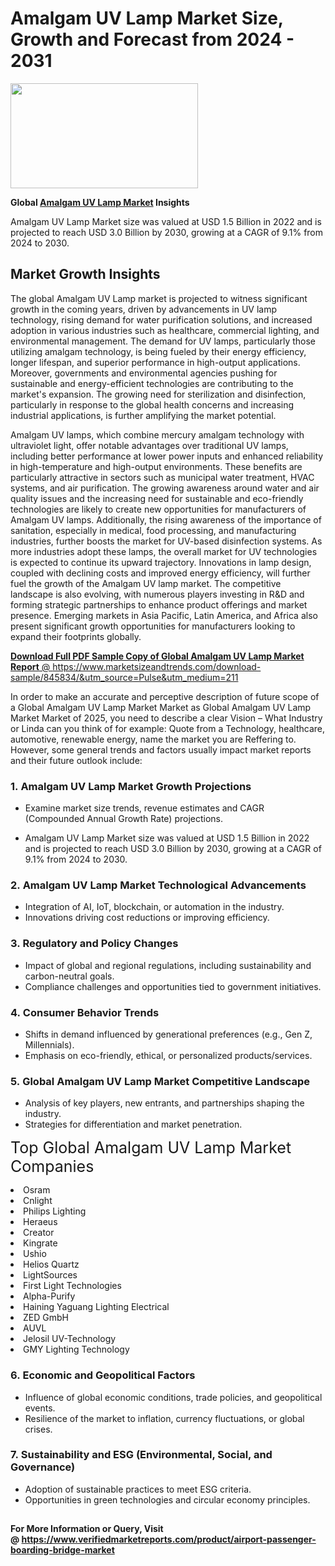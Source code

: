 <H1>Amalgam UV Lamp Market Size, Growth and Forecast from 2024 - 2031</H1><img class="aligncenter size-medium wp-image-584254" src="https://thirdeyenews.in/wp-content/uploads/2024/09/Global-Market-Research-300x168.jpeg" alt="" width="300" height="168" /><p><strong>Global&nbsp;<a href="https://www.marketsizeandtrends.com/download-sample/845834/&amp;utm_source=Pulse&amp;utm_medium=211">Amalgam UV Lamp Market</a> Insights</strong></p><p>Amalgam UV Lamp Market size was valued at USD 1.5 Billion in 2022 and is projected to reach USD 3.0 Billion by 2030, growing at a CAGR of 9.1% from 2024 to 2030.</p><p><h2>Market Growth Insights</h2> <p>The global Amalgam UV Lamp market is projected to witness significant growth in the coming years, driven by advancements in UV lamp technology, rising demand for water purification solutions, and increased adoption in various industries such as healthcare, commercial lighting, and environmental management. The demand for UV lamps, particularly those utilizing amalgam technology, is being fueled by their energy efficiency, longer lifespan, and superior performance in high-output applications. Moreover, governments and environmental agencies pushing for sustainable and energy-efficient technologies are contributing to the market's expansion. The growing need for sterilization and disinfection, particularly in response to the global health concerns and increasing industrial applications, is further amplifying the market potential.</p> <p><a href="#"></a></p> <p>Amalgam UV lamps, which combine mercury amalgam technology with ultraviolet light, offer notable advantages over traditional UV lamps, including better performance at lower power inputs and enhanced reliability in high-temperature and high-output environments. These benefits are particularly attractive in sectors such as municipal water treatment, HVAC systems, and air purification. The growing awareness around water and air quality issues and the increasing need for sustainable and eco-friendly technologies are likely to create new opportunities for manufacturers of Amalgam UV lamps. Additionally, the rising awareness of the importance of sanitation, especially in medical, food processing, and manufacturing industries, further boosts the market for UV-based disinfection systems. As more industries adopt these lamps, the overall market for UV technologies is expected to continue its upward trajectory. Innovations in lamp design, coupled with declining costs and improved energy efficiency, will further fuel the growth of the Amalgam UV lamp market. The competitive landscape is also evolving, with numerous players investing in R&D and forming strategic partnerships to enhance product offerings and market presence. Emerging markets in Asia Pacific, Latin America, and Africa also present significant growth opportunities for manufacturers looking to expand their footprints globally. <p><a href="#"></p><p><span class=""><strong>Download Full PDF Sample Copy of Global Amalgam UV Lamp Market Report</strong> @ <a href="https://www.marketsizeandtrends.com/download-sample/845834/&amp;utm_source=Pulse&amp;utm_medium=211" target="_blank">https://www.marketsizeandtrends.com/download-sample/845834/&amp;utm_source=Pulse&amp;utm_medium=211</a></span></p><p>In order to make an accurate and perceptive description of future scope of a Global&nbsp;Amalgam UV Lamp Market Market as Global&nbsp;Amalgam UV Lamp Market Market of 2025, you need to describe a clear Vision &ndash; What Industry or Linda can you think of for example: Quote from a Technology, healthcare, automotive, renewable energy, name the market you are Reffering to. However, some general trends and factors usually impact market reports and their future outlook include:</p><h3>1.&nbsp;<strong>Amalgam UV Lamp Market Growth Projections</strong></h3><ul><li>Examine market size trends, revenue estimates and CAGR (Compounded Annual Growth Rate) projections.</li><li><p>Amalgam UV Lamp Market size was valued at USD 1.5 Billion in 2022 and is projected to reach USD 3.0 Billion by 2030, growing at a CAGR of 9.1% from 2024 to 2030.</p></li></ul><h3>2.&nbsp;<strong>Amalgam UV Lamp Market Technological Advancements</strong></h3><ul><li>Integration of AI, IoT, blockchain, or automation in the industry.</li><li>Innovations driving cost reductions or improving efficiency.</li></ul><h3>3.&nbsp;<strong>Regulatory and Policy Changes</strong></h3><ul><li>Impact of global and regional regulations, including sustainability and carbon-neutral goals.</li><li>Compliance challenges and opportunities tied to government initiatives.</li></ul><h3>4.&nbsp;<strong>Consumer Behavior Trends</strong></h3><ul><li>Shifts in demand influenced by generational preferences (e.g., Gen Z, Millennials).</li><li>Emphasis on eco-friendly, ethical, or personalized products/services.</li></ul><h3>5.&nbsp;<strong>Global Amalgam UV Lamp Market Competitive Landscape</strong></h3><ul><li>Analysis of key players, new entrants, and partnerships shaping the industry.</li><li>Strategies for differentiation and market penetration.</li></ul><p data-pm-slice="1 1 []"><span style="color: inherit; font-family: inherit; font-size: 25px;">Top Global Amalgam UV Lamp Market Companies</span></p><div class="" data-test-id=""><p><li>Osram</li><li> Cnlight</li><li> Philips Lighting</li><li> Heraeus</li><li> Creator</li><li> Kingrate</li><li> Ushio</li><li> Helios Quartz</li><li> LightSources</li><li> First Light Technologies</li><li> Alpha-Purify</li><li> Haining Yaguang Lighting Electrical</li><li> ZED GmbH</li><li> AUVL</li><li> Jelosil UV-Technology</li><li> GMY Lighting Technology</li></p></div><h3>6.&nbsp;<strong>Economic and Geopolitical Factors</strong></h3><ul><li>Influence of global economic conditions, trade policies, and geopolitical events.</li><li>Resilience of the market to inflation, currency fluctuations, or global crises.</li></ul><h3>7.&nbsp;<strong>Sustainability and ESG (Environmental, Social, and Governance)</strong></h3><ul><li>Adoption of sustainable practices to meet ESG criteria.</li><li>Opportunities in green technologies and circular economy principles.</li></ul><h2><strong style="font-size: 14px;">For More Information or Query, Visit @&nbsp;</strong><a style="background-color: #ffffff; font-size: 14px;" href="https://www.marketsizeandtrends.com/report/amalgam-uv-lamp-market/" target="_blank">https://www.verifiedmarketreports.com/product/airport-passenger-boarding-bridge-market</a></h2>

